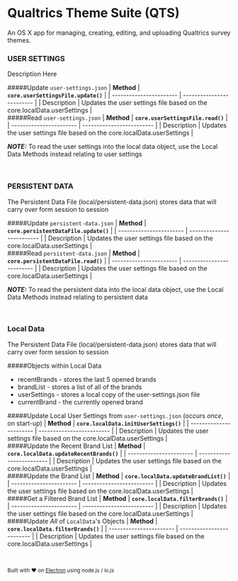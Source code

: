 # Qualtrics Theme Suite (QTS)
An OS X app for managing, creating, editing, and uploading Qualtrics survey themes.


### <span id="UserSettings">USER SETTINGS</span>

Description Here

#####Update `user-settings.json`
| **Method** |  **`core.userSettingsFile.update()`** |
| ----------------------- | ------------------------- |
| Description |  Updates the user settings file based on the core.localData.userSettings |
<br>
#####Read `user-settings.json`
| **Method** |  **`core.userSettingsFile.read()`** |
| ----------------------- | ------------------------- |
| Description |  Updates the user settings file based on the core.localData.userSettings |

***NOTE:*** To read the user settings into the local data object, use the Local Data Methods instead relating to user settings


<br>

### <span id="PersistentData">PERSISTENT DATA</span>

The Persistent Data File (local/persistent-data.json) stores data that will carry over form session to session

#####Update `persistent-data.json`
| **Method** |  **`core.persistentDataFile.update()`** |
| ----------------------- | ------------------------- |
| Description |  Updates the user settings file based on the core.localData.userSettings |
<br>
#####Read `persistent-data.json`
| **Method** |  **`core.persistentDataFile.read()`** |
| ----------------------- | ------------------------- |
| Description |  Updates the user settings file based on the core.localData.userSettings |

***NOTE:*** To read the persistent data into the local data object, use the Local Data Methods instead relating to persistent data

<br>

### <span id="LocalData">Local Data</span>

The Persistent Data File (local/persistent-data.json) stores data that will carry over form session to session

#####Objects within Local Data
- recentBrands - stores the last 5 opened brands
- brandList - stores a list of all of the brands
- userSettings - stores a local copy of the user-settings.json file
- currentBrand - the currently opened brand


#####Update Local User Settings from `user-settings.json` (occurs *once*, on start-up)
| **Method** |  **`core.localData.initUserSettings()`** |
| ----------------------- | ------------------------- |
| Description |  Updates the user settings file based on the core.localData.userSettings |
<br>
#####Update the Recent Brand List
| **Method** |  **`core.localData.updateRecentBrands()`** |
| ----------------------- | ------------------------- |
| Description |  Updates the user settings file based on the core.localData.userSettings |
<br>
#####Update the Brand List
| **Method** |  **`core.localData.updateBrandList()`** |
| ----------------------- | ------------------------- |
| Description |  Updates the user settings file based on the core.localData.userSettings |
<br>
#####Get a Filtered Brand List
| **Method** |  **`core.localData.filterBrands()`** |
| ----------------------- | ------------------------- |
| Description |  Updates the user settings file based on the core.localData.userSettings |
<br>
#####Update *All* of `LocalData`'s Objects
| **Method** |  **`core.localData.filterBrands()`** |
| ----------------------- | ------------------------- |
| Description |  Updates the user settings file based on the core.localData.userSettings |



<br>




<sub>Built with ❤ on [Electron](https://github.com/atom/electron) using node.js / io.js</sub>
